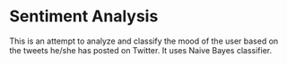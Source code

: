 # Sentiment Analysis
This is an attempt to analyze and classify the mood of the user based on the tweets he/she has posted on Twitter.
It uses Naive Bayes classifier.
